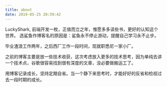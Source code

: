 ```yaml
---
title: about
date: 2019-05-25 20:59:42
---
```

LuckyShark, 前端开发一枚，正值而立之年，惟愿多多读些书，更好的认知这个世界。
选鲨鱼作博客名的原因是：鲨鱼永不停止游动，提醒自己学习永不止步。

毕业渣浪工作两年，之后西厂工作一段时间，现就职悉尼一家小厂。

之前的博客主要是放一些技术收获，这次考虑放入更多的技术思考，因为单纯去讲一个技术点，谷歌很容易找到很有深度的文章，没必要做搬运工了。

用博客记录成长，坚持定期自省。当一个静下来思考时，才能好好的反省和检视过去一段时期的成长。

